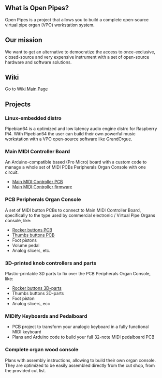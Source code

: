 ## What is Open Pipes?

Open Pipes is a project that allows you to build a complete open-source virtual pipe organ (VPO) workstation system.

## Our mission

We want to get an alternative to democratize the access to once-exclusive, closed-source and very expensive instrument with a set of open-source hardware and software solutions.

## Wiki

Go to [Wiki Main Page](https://github.com/Openpipes-org/.github/wiki/Openpipes-wiki)

## Projects

### Linux-embedded distro

Pipebian64 is a optimized and low latency audio engine distro for Raspberry Pi4. With Pipebian64 the user can build their own powerful music workstation with a VPO open-source software like GrandOrgue.

### Main MIDI Controller Board

An Arduino-compatible based (Pro Micro) board with a custom code to manage a whole set of MIDI PCBs Peripherals Organ Console with one circuit.
* [Main MIDI Controller PCB](https://github.com/Openpipes-org/Main_MIDI_Controller_PCB)
* [Main MIDI Controller firmware](https://github.com/Openpipes-org/Main_MIDI_Controller_firmware)
  
### PCB Peripherals Organ Console

A set of MIDI button PCBs to connect to Main MIDI Controller Board, specifically to the type used by commercial electronic / Virtual Pipe Organs console, like:
* [Rocker buttons PCB](https://github.com/Openpipes-org/Rocker_buttons_PCB)
* [Thumbs buttons PCB](https://github.com/Openpipes-org/Thumbs_buttons_PCB)
* Foot pistons
* Volume pedal
* Analog slicers, etc. 

### 3D-printed knob controllers and parts

Plastic-printable 3D parts to fix over the PCB Peripherals Organ Console, like:
* [Rocker buttons 3D-parts](https://github.com/Openpipes-org/Rocker_buttons_3D_parts)
* Thumbs buttons 3D-parts
* Foot piston
* Analog slicers, ecc

### MIDIfy Keyboards and Pedalboard

* PCB project to transform your analogic keyboard in a fully functional MIDI keyboard
* Plans and Arduino code to build your full 32-note MIDI pedalboard PCB

### Complete organ wood console

Plans with assembly instructions, allowing to build their own organ console. They are optimized to be easily assembled directly from the cut shop, from the provided cut list.
